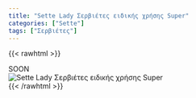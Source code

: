 ```yaml
---
title: "Sette Lady Σερβιέτες ειδικής χρήσης Super"
categories: ["Sette"]
tags: ["Σερβιέτες"]
---
```

{{< rawhtml >}}

<div class="sload425"><div class="product">SOON<br><div class="pimg"><img alt="Sette Lady Σερβιέτες ειδικής χρήσης Super" title="Sette Lady Σερβιέτες ειδικής χρήσης Super" src="/media/images/sette-lady-serbietes-eidikhs-xrhshs-super.jpg"></div></div></div>
{{< /rawhtml >}}


